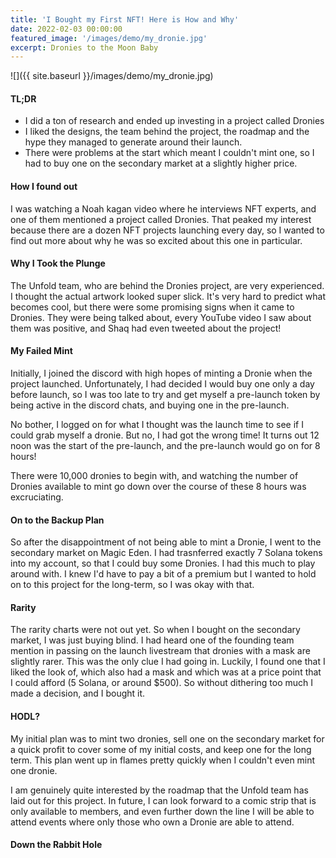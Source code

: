 ```yaml
---
title: 'I Bought my First NFT! Here is How and Why'
date: 2022-02-03 00:00:00
featured_image: '/images/demo/my_dronie.jpg'
excerpt: Dronies to the Moon Baby
---
```


![]({{ site.baseurl }}/images/demo/my_dronie.jpg)

#### TL;DR
* I did a ton of research and ended up investing in a project called Dronies
* I liked the designs, the team behind the project, the roadmap and the hype they managed to generate around their launch. 
* There were problems at the start which meant I couldn't mint one, so I had to buy one on the secondary market at a slightly higher price. 


#### How I found out
I was watching a Noah kagan video where he interviews NFT experts, and one of them mentioned a project called Dronies. That peaked my interest because there are a dozen NFT projects launching every day, so I wanted to find out more about why he was so excited about this one in particular. 


#### Why I Took the Plunge
The Unfold team, who are behind the Dronies project, are very experienced. I thought the actual artwork looked super slick. It's very hard to predict what becomes cool, but there were some promising signs when it came to Dronies. They were being talked about, every YouTube video I saw about them was positive, and Shaq had even tweeted about the project!


#### My Failed Mint
Initially, I joined the discord with high hopes of minting a Dronie when the project launched. Unfortunately, I had decided I would buy one only a day before launch, so I was too late to try and get myself a pre-launch token by being active in the discord chats, and buying one in the pre-launch. 

No bother, I logged on for what I thought was the launch time to see if I could grab myself a dronie. But no, I had got the wrong time! It turns out 12 noon was the start of the pre-launch, and the pre-launch would go on for 8 hours!

There were 10,000 dronies to begin with, and watching the number of Dronies available to mint go down over the course of these 8 hours was excruciating. 


#### On to the Backup Plan
So after the disappointment of not being able to mint a Dronie, I went to the secondary market on Magic Eden. I had trasnferred exactly 7 Solana tokens into my account, so that I could buy some Dronies. I had this much to play around with. I knew I'd have to pay a bit of a premium but I wanted to hold on to this project for the long-term, so I was okay with that. 


#### Rarity
The rarity charts were not out yet. So when I bought on the secondary market, I was just buying blind. I had heard one of the founding team mention in passing on the launch livestream that dronies with a mask are slightly rarer. This was the only clue I had going in. Luckily, I found one that I liked the look of, which also had a mask and which was at a price point that I could afford (5 Solana, or around $500). So without dithering too much I made a decision, and I bought it. 

#### HODL?
My initial plan was to mint two dronies, sell one on the secondary market for a quick profit to cover some of my initial costs, and keep one for the long term. This plan went up in flames pretty quickly when I couldn't even mint one dronie. 

I am genuinely quite interested by the roadmap that the Unfold team has laid out for this project. In future, I can look forward to a comic strip that is only available to members, and even further down the line I will be able to attend events where only those who own a Dronie are able to attend. 

#### Down the Rabbit Hole

